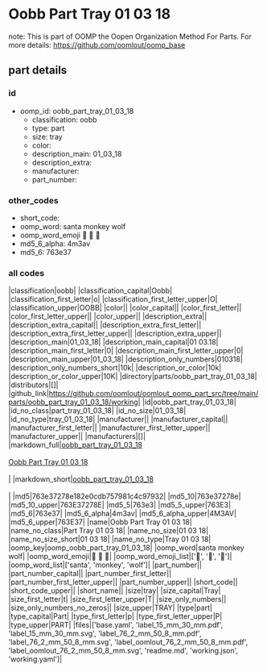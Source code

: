 # Oobb Part Tray 01 03 18  

note: This is part of OOMP the Oopen Organization Method For Parts. For more details: https://github.com/oomlout/oomp_base

##  part details





### id
* oomp_id: oobb_part_tray_01_03_18
  * classification: oobb
  * type: part
  * size: tray
  * color: 
  * description_main: 01_03_18
  * description_extra: 
  * manufacturer: 
  * part_number: 

### other_codes
* short_code: 
* oomp_word: santa monkey wolf
* oomp_word_emoji :santa: :monkey: :wolf:
* md5_6_alpha: 4m3av
* md5_6: 763e37

### all codes 
|classification|oobb|
|classification_capital|Oobb|
|classification_first_letter|o|
|classification_first_letter_upper|O|
|classification_upper|OOBB|
|color||
|color_capital||
|color_first_letter||
|color_first_letter_upper||
|color_upper||
|description_extra||
|description_extra_capital||
|description_extra_first_letter||
|description_extra_first_letter_upper||
|description_extra_upper||
|description_main|01_03_18|
|description_main_capital|01 03.18|
|description_main_first_letter|0|
|description_main_first_letter_upper|0|
|description_main_upper|01_03_18|
|description_only_numbers|010318|
|description_only_numbers_short|10k|
|description_or_color|10k|
|description_or_color_upper|10K|
|directory|parts/oobb_part_tray_01_03_18|
|distributors|[]|
|github_link|https://github.com/oomlout/oomlout_oomp_part_src/tree/main/parts/oobb_part_tray_01_03_18/working|
|id|oobb_part_tray_01_03_18|
|id_no_class|part_tray_01_03_18|
|id_no_size|01_03_18|
|id_no_type|tray_01_03_18|
|manufacturer||
|manufacturer_capital||
|manufacturer_first_letter||
|manufacturer_first_letter_upper||
|manufacturer_upper||
|manufacturers|[]|
|markdown_full|[oobb_part_tray_01_03_18](https://github.com/oomlout/oomlout_oomp_part_src/tree/main/parts/oobb_part_tray_01_03_18/working)<br>[](https://github.com/oomlout/oomlout_oomp_part_src/tree/main/parts/oobb_part_tray_01_03_18/working)<br>[Oobb Part Tray 01 03 18](https://github.com/oomlout/oomlout_oomp_part_src/tree/main/parts/oobb_part_tray_01_03_18/working)<br><br>|
|markdown_short|[oobb_part_tray_01_03_18](https://github.com/oomlout/oomlout_oomp_part_src/tree/main/parts/oobb_part_tray_01_03_18/working)<br><br>|
|md5|763e37278e182e0cdb757981c4c97932|
|md5_10|763e37278e|
|md5_10_upper|763E37278E|
|md5_5|763e3|
|md5_5_upper|763E3|
|md5_6|763e37|
|md5_6_alpha|4m3av|
|md5_6_alpha_upper|4M3AV|
|md5_6_upper|763E37|
|name|Oobb Part Tray 01 03 18|
|name_no_class|Part Tray 01 03 18|
|name_no_size|01 03 18|
|name_no_size_short|01 03 18|
|name_no_type|Tray 01 03 18|
|oomp_key|oomp_oobb_part_tray_01_03_18|
|oomp_word|santa monkey wolf|
|oomp_word_emoji|:santa: :monkey: :wolf:|
|oomp_word_emoji_list|[':santa:', ':monkey:', ':wolf:']|
|oomp_word_list|['santa', 'monkey', 'wolf']|
|part_number||
|part_number_capital||
|part_number_first_letter||
|part_number_first_letter_upper||
|part_number_upper||
|short_code||
|short_code_upper||
|short_name||
|size|tray|
|size_capital|Tray|
|size_first_letter|t|
|size_first_letter_upper|T|
|size_only_numbers||
|size_only_numbers_no_zeros||
|size_upper|TRAY|
|type|part|
|type_capital|Part|
|type_first_letter|p|
|type_first_letter_upper|P|
|type_upper|PART|
|files|['base.yaml', 'label_15_mm_30_mm.pdf', 'label_15_mm_30_mm.svg', 'label_76_2_mm_50_8_mm.pdf', 'label_76_2_mm_50_8_mm.svg', 'label_oomlout_76_2_mm_50_8_mm.pdf', 'label_oomlout_76_2_mm_50_8_mm.svg', 'readme.md', 'working.json', 'working.yaml']|
